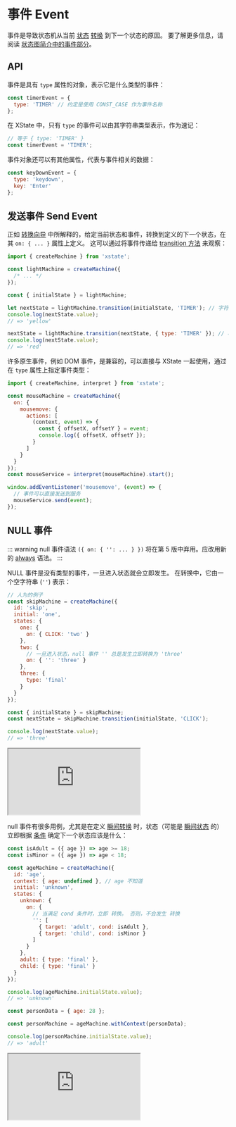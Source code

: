 # 事件 Event

事件是导致状态机从当前 [状态](./states.md) [转换](./transitions.md) 到下一个状态的原因。 要了解更多信息，请阅读 [状态图简介中的事件部分](./introduction-to-state-machines-and-statecharts/index.md#transitions-and-events)。

## API

事件是具有 `type` 属性的对象，表示它是什么类型的事件：

```js
const timerEvent = {
  type: 'TIMER' // 约定是使用 CONST_CASE 作为事件名称
};
```

在 XState 中，只有 `type` 的事件可以由其字符串类型表示，作为速记：

```js
// 等于 { type: 'TIMER' }
const timerEvent = 'TIMER';
```

事件对象还可以有其他属性，代表与事件相关的数据：

```js
const keyDownEvent = {
  type: 'keydown',
  key: 'Enter'
};
```

## 发送事件 Send Event

正如 [转换向导](./transitions.md) 中所解释的，给定当前状态和事件，转换到定义的下一个状态，在其 `on: { ... }` 属性上定义。 这可以通过将事件传递给 [transition 方法](./transitions.md#machine-transition-method) 来观察：

```js
import { createMachine } from 'xstate';

const lightMachine = createMachine({
  /* ... */
});

const { initialState } = lightMachine;

let nextState = lightMachine.transition(initialState, 'TIMER'); // 字符串事件
console.log(nextState.value);
// => 'yellow'

nextState = lightMachine.transition(nextState, { type: 'TIMER' }); // 事件对象
console.log(nextState.value);
// => 'red'
```

许多原生事件，例如 DOM 事件，是兼容的，可以直接与 XState 一起使用，通过在 `type` 属性上指定事件类型：

```js
import { createMachine, interpret } from 'xstate';

const mouseMachine = createMachine({
  on: {
    mousemove: {
      actions: [
        (context, event) => {
          const { offsetX, offsetY } = event;
          console.log({ offsetX, offsetY });
        }
      ]
    }
  }
});
const mouseService = interpret(mouseMachine).start();

window.addEventListener('mousemove', (event) => {
  // 事件可以直接发送到服务
  mouseService.send(event);
});
```

## NULL 事件

::: warning
null 事件语法 `({ on: { '': ... } })` 将在第 5 版中弃用。应改用新的 [always](./transitions.md#eventless-always-transitions) 语法。
:::

NULL 事件是没有类型的事件，一旦进入状态就会立即发生。 在转换中，它由一个空字符串 (`''`) 表示：

```js
// 人为的例子
const skipMachine = createMachine({
  id: 'skip',
  initial: 'one',
  states: {
    one: {
      on: { CLICK: 'two' }
    },
    two: {
      // 一旦进入状态，null 事件 '' 总是发生立即转换为 'three'
      on: { '': 'three' }
    },
    three: {
      type: 'final'
    }
  }
});

const { initialState } = skipMachine;
const nextState = skipMachine.transition(initialState, 'CLICK');

console.log(nextState.value);
// => 'three'
```

<iframe src="https://stately.ai/viz/embed?gist=f8b1c6470371b13eb2838b84194ca428"></iframe>

null 事件有很多用例，尤其是在定义 [瞬间转换](./transitions.md#transient-transitions) 时，状态（可能是 [瞬间状态](./statenodes.md#transient-state-nodes) 的）立即根据 [条件](./guards.md) 确定下一个状态应该是什么：

```js
const isAdult = ({ age }) => age >= 18;
const isMinor = ({ age }) => age < 18;

const ageMachine = createMachine({
  id: 'age',
  context: { age: undefined }, // age 不知道
  initial: 'unknown',
  states: {
    unknown: {
      on: {
        // 当满足 cond 条件时，立即 转换。 否则，不会发生 转换
        '': [
          { target: 'adult', cond: isAdult },
          { target: 'child', cond: isMinor }
        ]
      }
    },
    adult: { type: 'final' },
    child: { type: 'final' }
  }
});

console.log(ageMachine.initialState.value);
// => 'unknown'

const personData = { age: 28 };

const personMachine = ageMachine.withContext(personData);

console.log(personMachine.initialState.value);
// => 'adult'
```

<iframe src="https://stately.ai/viz/embed?gist=2f9f2f4bd5dcd5ff262c7f2a7e9199aa"></iframe>
